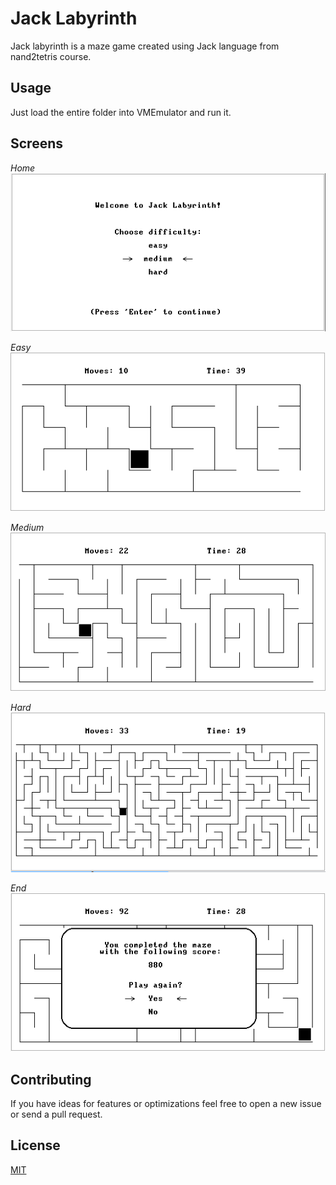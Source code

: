 # Jack Labyrinth
Jack labyrinth is a maze game created using Jack language from nand2tetris course.

## Usage
Just load the entire folder into VMEmulator and run it.

## Screens
*Home*
![Home screen](/screens/home.PNG?raw=true "Home")

*Easy*
![Easy mode](/screens/easy.PNG?raw=true "Easy")

*Medium*
![Medium mode](/screens/medium.PNG?raw=true "Medium")

*Hard*
![Hard mode](/screens/hard.PNG?raw=true "Hard")

*End*
![End screen](/screens/end.PNG?raw=true "End")


## Contributing
If you have ideas for features or optimizations feel free to open a new issue or send a pull request.

## License
[MIT](https://choosealicense.com/licenses/mit/)
